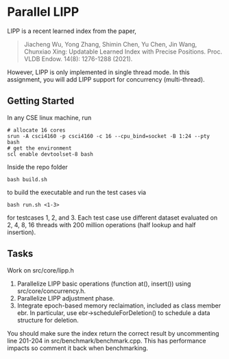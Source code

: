 # Parallel LIPP
LIPP is a recent learned index from the paper,
> Jiacheng Wu, Yong Zhang, Shimin Chen, Yu Chen, Jin Wang, Chunxiao Xing: Updatable Learned Index with Precise Positions. Proc. VLDB Endow. 14(8): 1276-1288 (2021).

However, LIPP is only implemented in single thread mode. In this assignment, you will add LIPP support for concurrency (multi-thread).

## Getting Started
In any CSE linux machine, run
```
# allocate 16 cores
srun -A csci4160 -p csci4160 -c 16 --cpu_bind=socket -B 1:24 --pty bash
# get the environment
scl enable devtoolset-8 bash
```
Inside the repo folder
```
bash build.sh
```
to build the executable and run the test cases via
```
bash run.sh <1-3>
```
for testcases 1, 2, and 3.
Each test case use different dataset evaluated on 2, 4, 8, 16 threads with 200 million operations (half lookup and half insertion).

## Tasks
Work on src/core/lipp.h
1. Parallelize LIPP basic operations (function at(), insert()) using src/core/concurrency.h.
2. Parallelize LIPP adjustment phase.
3. Integrate epoch-based memory reclaimation, included as class member ebr. In particular, use ebr->scheduleForDeletion() to schedule a data structure for deletion.

You should make sure the index return the correct result by uncommenting line 201-204 in src/benchmark/benchmark.cpp. This has performance impacts so comment it back when benchmarking.
